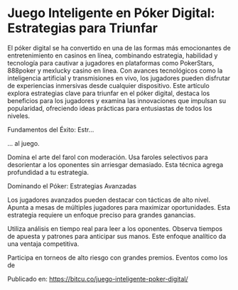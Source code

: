 # Juego Inteligente en Póker Digital: Estrategias para Triunfar

El póker digital se ha convertido en una de las formas más emocionantes de entretenimiento en casinos en línea, combinando estrategia, habilidad y tecnología para cautivar a jugadores en plataformas como PokerStars, 888poker y mexlucky casino en linea. Con avances tecnológicos como la inteligencia artificial y transmisiones en vivo, los jugadores pueden disfrutar de experiencias inmersivas desde cualquier dispositivo. Este artículo explora estrategias clave para triunfar en el póker digital, destaca los beneficios para los jugadores y examina las innovaciones que impulsan su popularidad, ofreciendo ideas prácticas para entusiastas de todos los niveles.



Fundamentos del Éxito: Estr...

... al juego.



Domina el arte del farol con moderación. Usa faroles selectivos para desorientar a los oponentes sin arriesgar demasiado. Esta técnica agrega profundidad a tu estrategia.



Dominando el Póker: Estrategias Avanzadas



Los jugadores avanzados pueden destacar con tácticas de alto nivel. Apunta a mesas de múltiples jugadores para maximizar oportunidades. Esta estrategia requiere un enfoque preciso para grandes ganancias.



Utiliza análisis en tiempo real para leer a los oponentes. Observa tiempos de apuesta y patrones para anticipar sus manos. Este enfoque analítico da una ventaja competitiva.



Participa en torneos de alto riesgo con grandes premios. Eventos como los de

Publicado en: https://bitcu.co/juego-inteligente-poker-digital/
